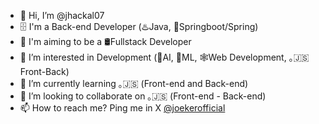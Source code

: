 - 👋 Hi, I’m @jhackal07
- 🗄️ I'm a Back-end Developer (♨️Java, 🍃Springboot/Spring)
- 🎯 I'm aiming to be a 🛢️Fullstack Developer
- 👀 I’m interested in Development (🤖AI, 🦾ML, 🕸️Web Development, ｡🇯‌🇸‌ Front-Back)
- 🌱 I’m currently learning ｡🇯‌🇸‌ (Front-end and Back-end)
- 💞️ I’m looking to collaborate on ｡🇯‌🇸‌ (Front-end - Back-end)
- 📫 How to reach me? Ping me in X [@joekerofficial](https://x.com/joekerofficial)

<!---
jhackal07/jhackal07 is a ✨ special ✨ repository because its `README.md` (this file) appears on your GitHub profile.
You can click the Preview link to take a look at your changes.
--->
